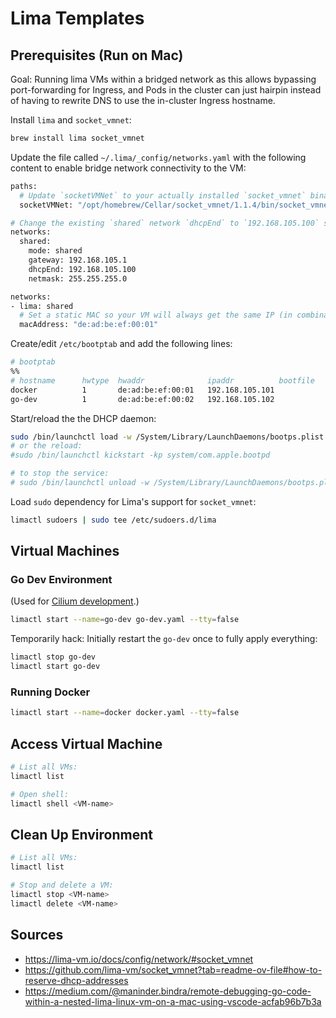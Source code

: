 # Lima Templates

## Prerequisites (Run on Mac)
Goal: Running lima VMs within a bridged network as this allows bypassing port-forwarding for Ingress, and Pods in the cluster can just hairpin instead of having to rewrite DNS to use the in-cluster Ingress hostname.

Install `lima` and `socket_vmnet`:
```bash
brew install lima socket_vmnet
```

Update the file called `~/.lima/_config/networks.yaml` with the following content to enable bridge network connectivity to the VM:
```bash
paths:
  # Update `socketVMNet` to your actually installed `socket_vmnet` binary version, if it doesn't match yet:
  socketVMNet: "/opt/homebrew/Cellar/socket_vmnet/1.1.4/bin/socket_vmnet"

# Change the existing `shared` network `dhcpEnd` to `192.168.105.100` so we have space for static addressing:
networks:
  shared:
    mode: shared
    gateway: 192.168.105.1
    dhcpEnd: 192.168.105.100
    netmask: 255.255.255.0

networks:
- lima: shared
  # Set a static MAC so your VM will always get the same IP (in combination with the /etc/bootptab config below)
  macAddress: "de:ad:be:ef:00:01"
```

Create/edit `/etc/bootptab` and add the following lines:
```bash
# bootptab
%%
# hostname      hwtype  hwaddr              ipaddr          bootfile
docker          1       de:ad:be:ef:00:01   192.168.105.101
go-dev          1       de:ad:be:ef:00:02   192.168.105.102
```

Start/reload the the DHCP daemon:
```bash
sudo /bin/launchctl load -w /System/Library/LaunchDaemons/bootps.plist
# or the reload:
#sudo /bin/launchctl kickstart -kp system/com.apple.bootpd

# to stop the service:
# sudo /bin/launchctl unload -w /System/Library/LaunchDaemons/bootps.plist
```

Load `sudo` dependency for Lima's support for `socket_vmnet`:
```bash
limactl sudoers | sudo tee /etc/sudoers.d/lima
```

## Virtual Machines
### Go Dev Environment
(Used for [Cilium development](https://docs.cilium.io/en/stable/contributing/development/dev_setup).)

```bash
limactl start --name=go-dev go-dev.yaml --tty=false
```

Temporarily hack: Initially restart the `go-dev` once to fully apply everything:
```bash
limactl stop go-dev
limactl start go-dev
```

### Running Docker
```bash
limactl start --name=docker docker.yaml --tty=false
```

## Access Virtual Machine
```bash
# List all VMs:
limactl list

# Open shell:
limactl shell <VM-name>
```

## Clean Up Environment
```bash
# List all VMs:
limactl list

# Stop and delete a VM:
limactl stop <VM-name>
limactl delete <VM-name>
```

## Sources
- https://lima-vm.io/docs/config/network/#socket_vmnet
- https://github.com/lima-vm/socket_vmnet?tab=readme-ov-file#how-to-reserve-dhcp-addresses
- https://medium.com/@maninder.bindra/remote-debugging-go-code-within-a-nested-lima-linux-vm-on-a-mac-using-vscode-acfab96b7b3a